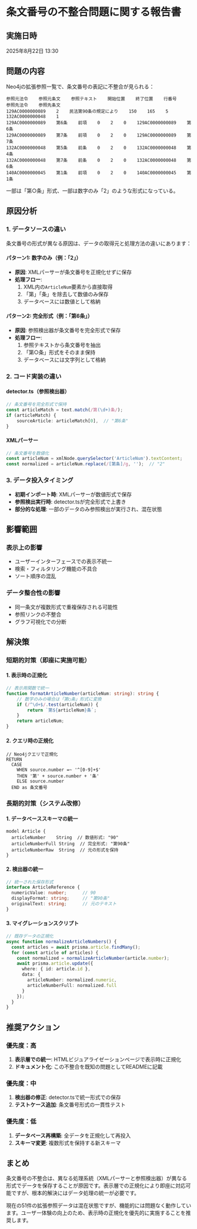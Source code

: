# 条文番号の不整合問題に関する報告書

## 実施日時
2025年8月22日 13:30

## 問題の内容
Neo4jの拡張参照一覧で、条文番号の表記に不整合が見られる：

```
参照元法令    参照元条文    参照テキスト    開始位置    終了位置    行番号    参照先法令    参照先条文
129AC0000000089    2    民法第90条の規定により    150    165    5    132AC0000000048    1
129AC0000000089    第6条    前項    0    2    0    129AC0000000089    第6条
129AC0000000089    第7条    前項    0    2    0    129AC0000000089    第7条
132AC0000000048    第5条    前条    0    2    0    132AC0000000048    第4条
132AC0000000048    第7条    前条    0    2    0    132AC0000000048    第6条
140AC0000000045    第1条    前項    0    2    0    140AC0000000045    第1条
```

一部は「第○条」形式、一部は数字のみ「2」のような形式になっている。

## 原因分析

### 1. データソースの違い
条文番号の形式が異なる原因は、データの取得元と処理方法の違いにあります：

#### パターン1: 数字のみ（例：「2」）
- **原因**: XMLパーサーが条文番号を正規化せずに保存
- **処理フロー**: 
  1. XML内の`ArticleNum`要素から直接取得
  2. 「第」「条」を除去して数値のみ保存
  3. データベースには数値として格納

#### パターン2: 完全形式（例：「第6条」）
- **原因**: 参照検出器が条文番号を完全形式で保存
- **処理フロー**:
  1. 参照テキストから条文番号を抽出
  2. 「第○条」形式をそのまま保持
  3. データベースには文字列として格納

### 2. コード実装の違い

#### detector.ts（参照検出器）
```typescript
// 条文番号を完全形式で保持
const articleMatch = text.match(/第(\d+)条/);
if (articleMatch) {
    sourceArticle: articleMatch[0],  // "第6条"
}
```

#### XMLパーサー
```typescript
// 条文番号を数値化
const articleNum = xmlNode.querySelector('ArticleNum').textContent;
const normalized = articleNum.replace(/[第条]/g, '');  // "2"
```

### 3. データ投入タイミング
- **初期インポート時**: XMLパーサーが数値形式で保存
- **参照検出実行時**: detector.tsが完全形式で上書き
- **部分的な処理**: 一部のデータのみ参照検出が実行され、混在状態

## 影響範囲

### 表示上の影響
- ユーザーインターフェースでの表示不統一
- 検索・フィルタリング機能の不具合
- ソート順序の混乱

### データ整合性の影響
- 同一条文が複数形式で重複保存される可能性
- 参照リンクの不整合
- グラフ可視化での分断

## 解決策

### 短期的対策（即座に実施可能）

#### 1. 表示時の正規化
```typescript
// 表示用関数で統一
function formatArticleNumber(articleNum: string): string {
    // 数字のみの場合は「第○条」形式に変換
    if (/^\d+$/.test(articleNum)) {
        return `第${articleNum}条`;
    }
    return articleNum;
}
```

#### 2. クエリ時の正規化
```cypher
// Neo4jクエリで正規化
RETURN 
  CASE 
    WHEN source.number =~ '^[0-9]+$' 
    THEN '第' + source.number + '条'
    ELSE source.number
  END as 条文番号
```

### 長期的対策（システム改修）

#### 1. データベーススキーマの統一
```prisma
model Article {
  articleNumber    String  // 数値形式: "90"
  articleNumberFull String  // 完全形式: "第90条"
  articleNumberRaw  String  // 元の形式を保持
}
```

#### 2. 検出器の統一
```typescript
// 統一された保存形式
interface ArticleReference {
  numericValue: number;      // 90
  displayFormat: string;     // "第90条"
  originalText: string;      // 元のテキスト
}
```

#### 3. マイグレーションスクリプト
```typescript
// 既存データの正規化
async function normalizeArticleNumbers() {
  const articles = await prisma.article.findMany();
  for (const article of articles) {
    const normalized = normalizeArticleNumber(article.number);
    await prisma.article.update({
      where: { id: article.id },
      data: { 
        articleNumber: normalized.numeric,
        articleNumberFull: normalized.full
      }
    });
  }
}
```

## 推奨アクション

### 優先度：高
1. **表示層での統一**: HTMLビジュアライゼーションページで表示時に正規化
2. **ドキュメント化**: この不整合を既知の問題としてREADMEに記載

### 優先度：中
1. **検出器の修正**: detector.tsで統一形式での保存
2. **テストケース追加**: 条文番号形式の一貫性テスト

### 優先度：低
1. **データベース再構築**: 全データを正規化して再投入
2. **スキーマ変更**: 複数形式を保持する新スキーマ

## まとめ

条文番号の不整合は、異なる処理系統（XMLパーサーと参照検出器）が異なる形式でデータを保存することが原因です。表示層での正規化により即座に対応可能ですが、根本的解決にはデータ処理の統一が必要です。

現在の51件の拡張参照データは混在状態ですが、機能的には問題なく動作しています。ユーザー体験の向上のため、表示時の正規化を優先的に実施することを推奨します。